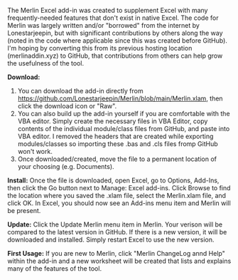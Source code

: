 The Merlin Excel add-in was created to supplement Excel with many frequently-needed features that don't exist in native Excel.  The code for Merlin was largely written and/or "borrowed" from the internet by Lonestarjeepin, but with significant contributions by others along the way (noted in the code where applicable since this was created before GitHub).  I'm hoping by converting this from its previous hosting location (merlinaddin.xyz) to GitHub, that contributions from others can help grow the usefulness of the tool.

**Download:**
  1. You can download the add-in directly from https://github.com/Lonestarjeepin/Merlin/blob/main/Merlin.xlam, then click the download icon or "Raw".
  2. You can also build up the add-in yourself if you are comfortable with the VBA editor.  Simply create the necessary files in VBA Editor, copy contents of the individual module/class files from GitHub, and paste into VBA editor.  I removed the headers that are created while exporting modules/classes so importing these .bas and .cls files fromp GitHub won't work.
  3. Once downloaded/created, move the file to a permanent location of your choosing (e.g. Documents).

**Install:**
  Once the file is downloaded, open Excel, go to Options, Add-Ins, then click the Go button next to Manage: Excel add-ins.  Click Browse to find the location where you saved the .xlam file, select the Merlin.xlam file, and click OK.  In Excel, you should now see an Add-ins menu item and Merlin will be present.

**Update:**
  Click the Update Merlin menu item in Merlin.  Your verison will be compared to the latest version in GitHub.  If there is a new version, it will be downloaded and installed.  Simply restart Excel to use the new version.

**First Usage:**
  If you are new to Merlin, click "Merlin ChangeLog annd Help" within the add-in and a new worksheet will be created that lists and explains many of the features of the tool.
